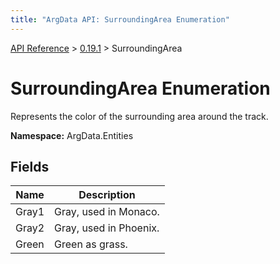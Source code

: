 ```yaml
---
title: "ArgData API: SurroundingArea Enumeration"
---
```


[API Reference](/argdata/api) &gt; [0.19.1](/argdata/api/0.19.1) &gt; SurroundingArea

# SurroundingArea Enumeration

Represents the color of the surrounding area around the track.

**Namespace:** ArgData.Entities

## Fields

<table class="table table-bordered table-striped ">
<thead>
  <tr>
    <th>Name</th>
    <th>Description</th>
  </tr>
</thead>
<tbody>
  <tr>
    <td>Gray1</td>
    <td>Gray, used in Monaco.</td>
  </tr>
  <tr>
    <td>Gray2</td>
    <td>Gray, used in Phoenix.</td>
  </tr>
  <tr>
    <td>Green</td>
    <td>Green as grass.</td>
  </tr>
</tbody>
</table>


